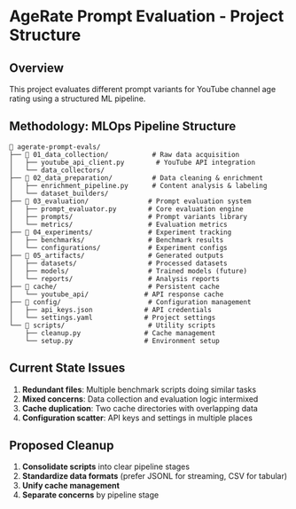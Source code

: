 # AgeRate Prompt Evaluation - Project Structure

## Overview
This project evaluates different prompt variants for YouTube channel age rating using a structured ML pipeline.

## Methodology: MLOps Pipeline Structure

```
📁 agerate-prompt-evals/
├── 📁 01_data_collection/           # Raw data acquisition
│   ├── youtube_api_client.py        # YouTube API integration
│   └── data_collectors/
├── 📁 02_data_preparation/          # Data cleaning & enrichment
│   ├── enrichment_pipeline.py      # Content analysis & labeling
│   └── dataset_builders/
├── 📁 03_evaluation/               # Prompt evaluation system
│   ├── prompt_evaluator.py        # Core evaluation engine
│   ├── prompts/                   # Prompt variants library
│   └── metrics/                   # Evaluation metrics
├── 📁 04_experiments/              # Experiment tracking
│   ├── benchmarks/                # Benchmark results
│   └── configurations/            # Experiment configs
├── 📁 05_artifacts/                # Generated outputs
│   ├── datasets/                  # Processed datasets
│   ├── models/                    # Trained models (future)
│   └── reports/                   # Analysis reports
├── 📁 cache/                       # Persistent cache
│   └── youtube_api/              # API response cache
├── 📁 config/                      # Configuration management
│   ├── api_keys.json             # API credentials
│   └── settings.yaml             # Project settings
└── 📁 scripts/                     # Utility scripts
    ├── cleanup.py                # Cache management
    └── setup.py                  # Environment setup
```

## Current State Issues
1. **Redundant files**: Multiple benchmark scripts doing similar tasks
2. **Mixed concerns**: Data collection and evaluation logic intermixed
3. **Cache duplication**: Two cache directories with overlapping data
4. **Configuration scatter**: API keys and settings in multiple places

## Proposed Cleanup
1. **Consolidate scripts** into clear pipeline stages
2. **Standardize data formats** (prefer JSONL for streaming, CSV for tabular)
3. **Unify cache management** 
4. **Separate concerns** by pipeline stage